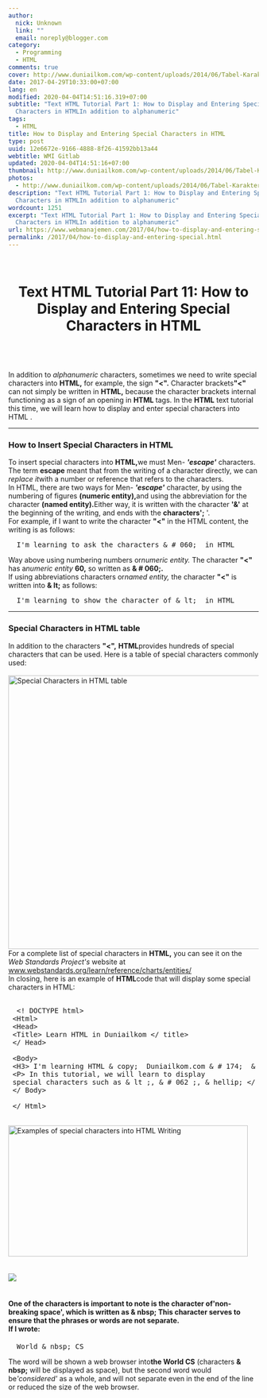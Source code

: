 ```yaml
---
author:
  nick: Unknown
  link: ""
  email: noreply@blogger.com
category:
  - Programming
  - HTML
comments: true
cover: http://www.duniailkom.com/wp-content/uploads/2014/06/Tabel-Karakter-Khusus-dalam-HTML.png
date: 2017-04-29T10:33:00+07:00
lang: en
modified: 2020-04-04T14:51:16.319+07:00
subtitle: "Text HTML Tutorial Part 1: How to Display and Entering Special
  Characters in HTMLIn addition to alphanumeric"
tags:
  - HTML
title: How to Display and Entering Special Characters in HTML
type: post
uuid: 12e6672e-9166-4888-8f26-41592bb13a44
webtitle: WMI Gitlab
updated: 2020-04-04T14:51:16+07:00
thumbnail: http://www.duniailkom.com/wp-content/uploads/2014/06/Tabel-Karakter-Khusus-dalam-HTML.png
photos:
  - http://www.duniailkom.com/wp-content/uploads/2014/06/Tabel-Karakter-Khusus-dalam-HTML.png
description: "Text HTML Tutorial Part 1: How to Display and Entering Special
  Characters in HTMLIn addition to alphanumeric"
wordcount: 1251
excerpt: "Text HTML Tutorial Part 1: How to Display and Entering Special
  Characters in HTMLIn addition to alphanumeric"
url: https://www.webmanajemen.com/2017/04/how-to-display-and-entering-special.html
permalink: /2017/04/how-to-display-and-entering-special.html
---
```


<div dir="ltr" style="text-align: left;" trbidi="on"><br><header>    <h1>        Text HTML Tutorial Part 11: How to Display and Entering Special         Characters in HTML</h1></header><br><div>In addition to <em>alphanumeric</em> characters, sometimes we need             to write special characters into <strong>HTML,</strong> for example, the sign <strong>"&lt;".</strong> Character brackets<strong>"&lt;"</strong> can not simply be written in            <strong>HTML,</strong> because the character brackets internal             functioning as a sign of an opening in <strong>HTML</strong> tags.             In the <strong>HTML</strong> text tutorial this time, we will learn                              how to display and enter special characters into HTML                          .         <br><hr><h3>            How to Insert Special Characters in HTML         </h3>To insert special characters into <strong>HTML,</strong>we must Men- <strong><em>'escape'</em></strong> characters. The term            <strong>escape</strong> meant that from the writing of a character             directly, we can <em>replace it</em>with a number or reference that             refers to the characters.         <br>In HTML, there are two ways for Men-            <strong><em>'escape'</em></strong> character, by using the             numbering of figures <strong>(numeric entity),</strong>and using             the abbreviation for the character <strong>(named entity).</strong>Either way, it is written with the character            <strong>'&amp;'</strong> at the beginning of the writing, and ends             with the <strong>characters';</strong> '.         <br>For example, if I want to write the character            <strong>"&lt;"</strong> in the HTML content, the writing is as             follows:         <br><pre>  I'm learning to ask the characters &amp; # 060;  in HTML </pre>Way above using numbering numbers or<em>numeric entity.</em> The character <strong>"&lt;"</strong> has a<em>numeric entity</em>            <strong>60,</strong> so written as <strong>&amp; # 060;.</strong>        <br>If using abbreviations characters or<em>named entity,</em> the character <strong>"&lt;"</strong> is written into            <strong>&amp; lt;</strong> as follows:         <br><pre>  I'm learning to show the character of &amp; lt;  in HTML </pre><hr><h3>            Special Characters in HTML table         </h3>In addition to the characters <strong>"&lt;",</strong>            <strong>HTML</strong>provides hundreds of special characters that             can be used. Here is a table of special characters commonly used:         <br><br><a href="http://www.duniailkom.com/wp-content/uploads/2014/06/Tabel-Karakter-Khusus-dalam-HTML.png" rel="noopener noreferer nofollow">                <img alt="Special Characters in HTML table" src="http://www.duniailkom.com/wp-content/uploads/2014/06/Tabel-Karakter-Khusus-dalam-HTML.png" height="551" width="510"></a><br>For a complete list of special characters in <strong>HTML,</strong>            you can see it on the <em>Web Standards Project's</em> website at             <a href="https://translate.googleusercontent.com/translate_c?depth=1&amp;nv=1&amp;rurl=translate.google.com&amp;sl=id&amp;sp=nmt4&amp;tl=en&amp;u=http://www.webstandards.org/learn/reference/charts/entities/&amp;usg=ALkJrhiypZi8-dl01sMW8H4khjf0_Yp4yQ" rel="noopener noreferer nofollow">                www.webstandards.org/learn/reference/charts/entities/             </a>        <br>In closing, here is an example of <strong>HTML</strong>code that             will display some special characters in HTML:         <br><br><pre>  &lt;! DOCTYPE html&gt;<br> &lt;Html&gt;<br> &lt;Head&gt;<br> &lt;Title&gt; Learn HTML in Duniailkom &lt;/ title&gt;<br> &lt;/ Head&gt;<br> <br> &lt;Body&gt;<br> &lt;H3&gt; I'm learning HTML &amp; copy;  Duniailkom.com &amp; # 174;  &amp; Trade; &lt;/ h3&gt;<br> &lt;P&gt; In this tutorial, we will learn to display<br> special characters such as &amp; lt ;, &amp; # 062 ;, &amp; hellip; &lt;/ p&gt;<br> &lt;/ Body&gt;<br> <br> &lt;/ Html&gt; </pre><br><a href="http://www.duniailkom.com/wp-content/uploads/2014/06/Contoh-Penulisan-karakter-khusus-dalam-HTML.png" rel="noopener noreferer nofollow">                <img alt="Examples of special characters into HTML Writing" src="http://www.duniailkom.com/wp-content/uploads/2014/06/Contoh-Penulisan-karakter-khusus-dalam-HTML.png" height="264" width="482">            </a>        <br><br><div id="stb-container-7098"><br><aside>                <img src="http://www.duniailkom.com/wp-content/plugins/wp-special-textboxes/images/info-b.png">            </aside>            <br><div id="stb-box-7098"><h4 style="text-align: left;">One of the characters is important to note is the character of<strong>'non-breaking space',</strong> which is written as                <strong>&amp; nbsp;</strong> This character serves to ensure                 that the phrases or words are not separate.<br>                If I wrote:                 </h4><pre>  World &amp; nbsp; CS </pre>The word will be shown a web browser into<strong>the World CS</strong> (characters                    <strong>&amp; nbsp;</strong> will be displayed as space),                     but the second word would be<em>'considered'</em> as a                     whole, and will not separate even in the end of the line or                     reduced the size of the web browser.                 <br><div><br></div></div></div><div><div></div></div></div></div>
